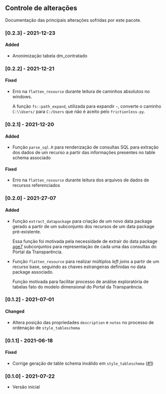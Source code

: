 ## Controle de alterações

Documentação das principais alterações sofridas por este pacote.

### [0.2.3] - 2021-12-23
#### Added
- Anonimização tabela dm_contratado

### [0.2.2] - 2021-12-21
#### Fixed
- Erro na `flatten_resource` durante leitura de caminhos absolutos no windows. 

  A função `fs::path_expand`, utilizada para expandir `~`, converte o caminho `C:\\Users/` para `C:/Users` que não é aceito pelo `frictionless-py`.

### [0.2.1] - 2021-12-20
#### Added
- Função `parse_sql.R` para renderização de consultas SQL para extração dos dados de um recurso a partir das informações presentes no table schema associado

#### Fixed
- Erro na `flatten_resource` durante leitura dos arquivos de dados de recursos referenciados

### [0.2.0] - 2021-27-07
#### Added
- Função `extract_datapackage` para criação de um novo 
data package gerado a partir de um subconjunto dos recursos de um data package pré-existente.

    Essa função foi motivada pela necessidade de extrair do data package [age7](https://github.com/transparencia-mg/age7) subconjuntos para representação de cada uma das consultas do Portal da Transparência.
- Função `flatten_resource` para realizar múltiplos _left joins_ a partir de um recurso base, seguindo as chaves estrangeiras definidas no data package associado. 

    Função motivada para facilitar processo de análise exploratória de tabelas fato do modelo dimensional do Portal da Transparência.

### [0.1.2] - 2021-07-01
#### Changed
- Altera posição das propriedades `description` e `notes` no processo de ordenação de `style_tableschema`

### [0.1.1] - 2021-06-18
#### Fixed
- Corrige geração de table schema inválido em `style_tableschema` ([#1](https://github.com/transparencia-mg/dtamg-r/issues/1))

### [0.1.0] - 2021-07-22
- Versão inicial
